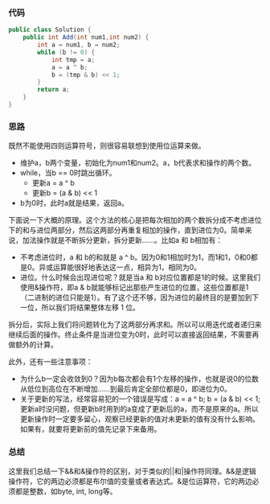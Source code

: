 ### 代码

``` java
public class Solution {
    public int Add(int num1,int num2) {
        int a = num1, b = num2;
        while (b != 0) {
            int tmp = a;
            a = a ^ b;
            b = (tmp & b) << 1;
        }
        return a;
    }
}
```



### 思路

既然不能使用四则运算符号，则很容易联想到使用位运算来做。

* 维护a，b两个变量，初始化为num1和num2。a，b代表求和操作的两个数。
* while，当b == 0时跳出循环。
  * 更新a = a ^ b
  * 更新b = (a & b) << 1
* b为0时，此时a就是结果，返回a。

下面说一下大概的原理。这个方法的核心是把每次相加的两个数拆分成不考虑进位下的和与进位两部分，然后这两部分再重复相加的操作，直到进位为0。简单来说，加法操作就是不断拆分更新，拆分更新......。比如a 和 b相加有：

* 不考虑进位时，a 和 b的和就是 a ^ b。因为0和1相加时为1，而1和1，0和0都是0。异或运算能很好地表达这一点，相异为1，相同为0。
* 进位。什么时候会出现进位呢？就是当a 和 b对应位置都是1的时候。这里我们使用&操作符，即a & b就能够标记出那些产生进位的位置，这些位置都是1（二进制的进位只能是1）。有了这个还不够，因为进位的最终目的是要加到下一位，所以我们将结果整体左移 1 位。

拆分后，实际上我们将问题转化为了这两部分再求和。所以可以用迭代或者递归来继续后面的操作。终止条件是当进位变为0时，此时可以直接返回结果，不需要再做额外的计算。

此外，还有一些注意事项：

* 为什么b一定会收敛到0？因为b每次都会有1个左移的操作，也就是说0的位数从低位到高位在不断增加......到最后肯定全部位都是0，即进位为0。
* 关于更新的写法，经常容易犯的一个错误是写成：a = a ^ b; b = (a & b) << 1; 更新a时没问题，但更新b时用到的a变成了更新后的a，而不是原来的a。所以更新操作时一定要多留心，观察已经更新的值对未更新的值有没有什么影响。如果有，就要将更新前的值先记录下来备用。



### 总结

这里我们总结一下&&和&操作符的区别，对于类似的||和|操作符同理。&&是逻辑操作符，它的两边必须都是布尔值的变量或者表达式。&是位运算符，它的两边必须都是整数，如byte, int, long等。

